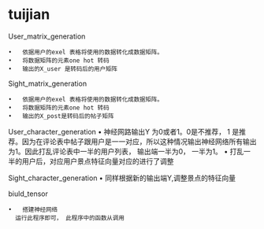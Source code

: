 # tuijian
User_matrix_generation

	•	依据用户的exel 表格将使用的数据转化成数据矩阵。
	•	将数据矩阵的元素one hot 转码
	•	输出的X_user 是转码后的用户矩阵

Sight_matrix_generation

	•	依据用户的exel 表格将使用的数据转化成数据矩阵。
	•	将数据矩阵的元素one hot 转码
	•	输出的X_post是转码后的帖子矩阵


User_character_generation
	•	神经网路输出Y 为0或者1。0是不推荐， 1 是推荐。因为在评论表中帖子跟用户是一一对应，所以这种情况输出神经网络所有输出为1。因此打乱评论表中一半的用户列表， 输出端一半为0， 一半为1。 
	•	打乱一半的用户后，对应用户景点特征向量对应的进行了调整

Sight_character_generation
	•	同样根据新的输出端Y,调整景点的特征向量

biuld_tensor

	•	搭建神经网络
      运行此程序即可， 此程序中的函数从调用
